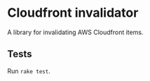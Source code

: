 # Cloudfront invalidator

A library for invalidating AWS Cloudfront items.

## Tests

Run `rake test`.
